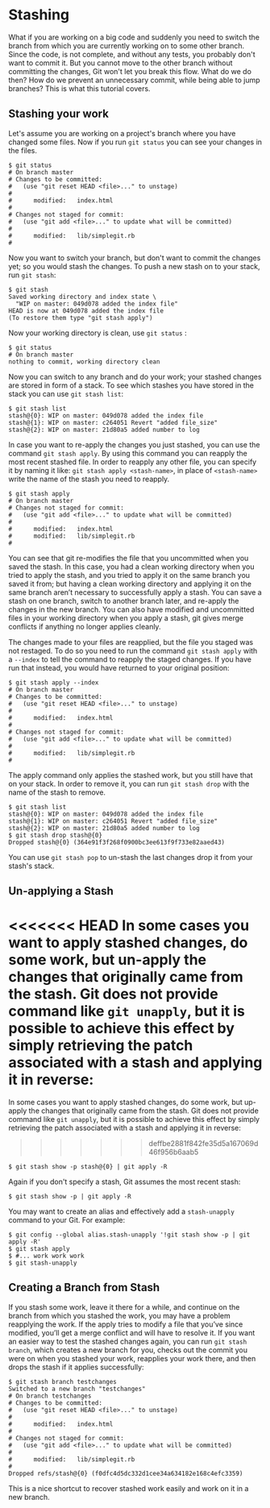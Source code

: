 # Stashing

What if you are working on a big code and suddenly you need to switch the branch from which you are currently working on to some other branch. Since the code, is not complete, and without any tests, you probably don't want to commit it. But you cannot move to the other branch without committing the changes, Git won't let you break this flow. What do we do then? How do we prevent an unnecessary commit, while being able to jump branches? This is what this tutorial covers.

## Stashing your work

Let's assume you are working on a project's branch where you have changed some files. Now if you run ```git status``` you can see your changes in the files.

```
$ git status
# On branch master
# Changes to be committed:
#   (use "git reset HEAD <file>..." to unstage)
#
#      modified:   index.html
#
# Changes not staged for commit:
#   (use "git add <file>..." to update what will be committed)
#
#      modified:   lib/simplegit.rb
#
```

Now you want to switch your branch, but don't want to commit the changes yet; so you would stash the changes.
To push a new stash on to your stack, run ```git stash```:

```
$ git stash
Saved working directory and index state \
  "WIP on master: 049d078 added the index file"
HEAD is now at 049d078 added the index file
(To restore them type "git stash apply")
```

Now your working directory is clean, use ```git status``` :

```
$ git status
# On branch master
nothing to commit, working directory clean
```

Now you can switch to any branch and do your work; your stashed changes are stored in form of a stack. To see which stashes you have stored in the stack you can use ```git stash list```:

```
$ git stash list
stash@{0}: WIP on master: 049d078 added the index file
stash@{1}: WIP on master: c264051 Revert "added file_size"
stash@{2}: WIP on master: 21d80a5 added number to log
```

In case you want to re-apply the changes you just stashed, you can use the command ```git stash apply```. By using this command you can reapply the most recent stashed file. In order to reapply any other file, you can specify it by naming it like: ```git stash apply <stash-name>```, in place of ```<stash-name>``` write the name of the stash you need to reapply.

```
$ git stash apply
# On branch master
# Changes not staged for commit:
#   (use "git add <file>..." to update what will be committed)
#
#      modified:   index.html
#      modified:   lib/simplegit.rb
#
```

You can see that git re-modifies the file that you uncommitted when you saved the stash. In this case, you had a clean working directory when you tried to apply the stash, and you tried to apply it on the same branch you saved it from; but having a clean working directory and applying it on the same branch aren’t necessary to successfully apply a stash. You can save a stash on one branch, switch to another branch later, and re-apply the changes in the new branch. You can also have modified and uncommitted files in your working directory when you apply a stash, git gives merge conflicts if anything no longer applies cleanly.

The changes made to your files are reapplied, but the file you staged was not restaged. To do so you need to run the command ```git stash apply``` with a ```--index``` to tell the command to reapply the staged changes. If you have run that instead, you would have returned to your original position:

```
$ git stash apply --index
# On branch master
# Changes to be committed:
#   (use "git reset HEAD <file>..." to unstage)
#
#      modified:   index.html
#
# Changes not staged for commit:
#   (use "git add <file>..." to update what will be committed)
#
#      modified:   lib/simplegit.rb
#
```

The apply command only applies the stashed work, but you still have that on your stack. In order to remove it, you can run ```git stash drop``` with the name of the stash to remove.

```
$ git stash list
stash@{0}: WIP on master: 049d078 added the index file
stash@{1}: WIP on master: c264051 Revert "added file_size"
stash@{2}: WIP on master: 21d80a5 added number to log
$ git stash drop stash@{0}
Dropped stash@{0} (364e91f3f268f0900bc3ee613f9f733e82aaed43)
```

You can use ```git stash pop``` to un-stash the last changes drop it from your stash's stack.

## Un-applying a Stash

<<<<<<< HEAD
In some cases you want to apply stashed changes, do some work, but un-apply the changes that originally came from the stash. Git does not provide command like ```git unapply```, but it is possible to achieve this effect by simply retrieving the patch associated with a stash and applying it in reverse:
=======
In some cases you want to apply stashed changes, do some work, but up-apply the changes that originally came from the stash. Git does not provide command like ```git unapply```, but it is possible to achieve this effect by simply retrieving the patch associated with a stash and applying it in reverse:
>>>>>>> deffbe2881f842fe35d5a167069d46f956b6aab5

```$ git stash show -p stash@{0} | git apply -R```

Again if you don't specify a stash, Git assumes the most recent stash:

```$ git stash show -p | git apply -R```

You may want to create an alias and effectively add a ```stash-unapply``` command to your Git. For example:

```
$ git config --global alias.stash-unapply '!git stash show -p | git apply -R'
$ git stash apply
$ #... work work work
$ git stash-unapply
```

## Creating a Branch from Stash

If you stash some work, leave it there for a while, and continue on the branch from which you stashed the work, you may have a problem reapplying the work. If the apply tries to modify a file that you’ve since modified, you’ll get a merge conflict and will have to resolve it. If you want an easier way to test the stashed changes again, you can run ```git stash branch```, which creates a new branch for you, checks out the commit you were on when you stashed your work, reapplies your work there, and then drops the stash if it applies successfully:

```
$ git stash branch testchanges
Switched to a new branch "testchanges"
# On branch testchanges
# Changes to be committed:
#   (use "git reset HEAD <file>..." to unstage)
#
#      modified:   index.html
#
# Changes not staged for commit:
#   (use "git add <file>..." to update what will be committed)
#
#      modified:   lib/simplegit.rb
#
Dropped refs/stash@{0} (f0dfc4d5dc332d1cee34a634182e168c4efc3359)
```

This is a nice shortcut to recover stashed work easily and work on it in a new branch.